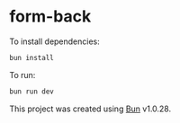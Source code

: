 # form-back

To install dependencies:

```bash
bun install
```

To run:

```bash
bun run dev
```

This project was created using [Bun](https://bun.sh) v1.0.28.
